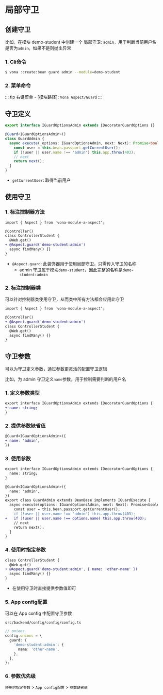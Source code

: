 # 局部守卫

## 创建守卫

比如，在模块 demo-student 中创建一个 局部守卫: `admin`，用于判断当前用户名是否为`admin`，如果不是则抛出异常

### 1. Cli命令

``` bash
$ vona :create:bean guard admin --module=demo-student
```

### 2. 菜单命令

::: tip
右键菜单 - [模块路径]: `Vona Aspect/Guard`
:::

## 守卫定义

``` typescript
export interface IGuardOptionsAdmin extends IDecoratorGuardOptions {}

@Guard<IGuardOptionsAdmin>()
class GuardAdmin {
  async execute(_options: IGuardOptionsAdmin, next: Next): Promise<boolean> {
    const user = this.bean.passport.getCurrentUser();
    if (!user || user.name !== 'admin') this.app.throw(403);
    // next
    return next();
  }
}
```

- `getCurrentUser`: 取得当前用户

## 使用守卫

### 1. 标注控制器方法

``` diff
import { Aspect } from 'vona-module-a-aspect';

@Controller()
class ControllerStudent {
  @Web.get()
+ @Aspect.guard('demo-student:admin')
  async findMany() {}
}
```

- `@Aspect.guard`: 此装饰器用于使用局部守卫，只需传入守卫的名称
  - admin 守卫属于模块`demo-student`，因此完整的名称是`demo-student:admin`

### 2. 标注控制器类

可以针对控制器类使用守卫，从而类中所有方法都会应用此守卫

``` diff
import { Aspect } from 'vona-module-a-aspect';

@Controller()
+ @Aspect.guard('demo-student:admin')
class ControllerStudent {
  @Web.get()
  async findMany() {}
}
```

## 守卫参数

可以为守卫定义参数，通过参数更灵活的配置守卫逻辑

比如，为 admin 守卫定义`name`参数，用于控制需要判断的用户名

### 1. 定义参数类型

``` diff
export interface IGuardOptionsAdmin extends IDecoratorGuardOptions {
+ name: string;
}
```

### 2. 提供参数缺省值

``` diff
@Guard<IGuardOptionsAdmin>({
+ name: 'admin',
})
```

### 3. 使用参数

``` diff
export interface IGuardOptionsAdmin extends IDecoratorGuardOptions {
  name: string;
}

@Guard<IGuardOptionsAdmin>({
  name: 'admin',
})
export class GuardAdmin extends BeanBase implements IGuardExecute {
  async execute(options: IGuardOptionsAdmin, next: Next): Promise<boolean> {
    const user = this.bean.passport.getCurrentUser();
-   if (!user || user.name !== 'admin') this.app.throw(403);
+   if (!user || user.name !== options.name) this.app.throw(403);
    // next
    return next();
  }
}
```

### 4. 使用时指定参数

``` diff
class ControllerStudent {
  @Web.get()
+ @Aspect.guard('demo-student:admin', { name: 'other-name' })
  async findMany() {}
}
```

- 在使用守卫时直接提供参数值即可

### 5. App config配置

可以在 App config 中配置守卫参数

`src/backend/config/config/config.ts`

``` typescript
// onions
config.onions = {
  guard: {
    'demo-student:admin': {
      name: 'other-name',
    },
  },
};
```

### 6. 参数优先级

`使用时指定参数` > `App config配置` > `参数缺省值`
